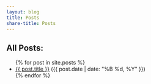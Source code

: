 ```yaml
---
layout: blog
title: Posts
share-title: Posts
---
```


<h2>All Posts:</h2>
<ul>
  {% for post in site.posts %}
    <li>
      <a href="{{ post.url | relative_url }}">{{ post.title }}</a>
      ({{ post.date | date: "%B %d, %Y" }})
    </li>
  {% endfor %}
</ul>